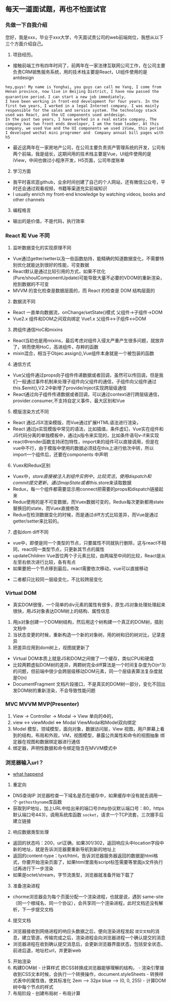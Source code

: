 ## 每天一道面试题，再也不怕面试官

### 先做一下自我介绍
您好，我是xxx，毕业于xxx大学，今天面试贵公司的web前端岗位，我想从以下三个方面介绍自己。

1. 项目经历。
  - 接触前端工作有四年时间了，前两年在一家法律互联网公司工作，在公司主要负责CRM销售服务系统，用的技术栈主要是React，UI组件使用的是antdesign
  ```
  hey,guys! My name is Yonghai, you guys can call me Yang, I come from Henan province, now live in Beijing District, I have now passed the quarantine period，I can start a new job immediately,
  I have been working in front-end development for four years. In the first two years, I worked in a legal Internet company. I was mainly responsible for the sales and service system. The technology stack used was React, and the UI components used antdesign.
  In the past two years, I have worked in a real estate company, The company has two front ends developer, I am the team leader, At this company, we used Vue and the UI components we used iView, this period I developed wechat mini progromer and  Company annual bill pages with h5
  ```
  - 最近这两年在一家房地产公司，在公司主要负责资产管理系统的开发，公司有两个前端，我是组长，这期间用的技术栈主要是Vue，UI组件使用的是iView，中间也做过小程序开发，H5页面，公司年度账单

2. 学习方面
  - 我平时喜欢逛github，业余时间创建了自己的个人网站，还有微信公众号，平时还会通过观看视频，书籍等渠道充实前端知识
  - I usually enrich my front-end knowledge by watching videos, books and other channels

3. 编程格言
  - 输出的是价值，不是代码，执行效率

### React 和 Vue 不同
1. 监听数据变化的实现原理不同
  - Vue通过getter/setter以及一些函数劫持，能精确的知道数据变化，不需要特别优化就能达到很好的性能，可变数据
  - React默认是通过比较引用的方式，如果不优化(Pure/shoulComponentUpdate)可能导致大量不必要的VDOM的重新渲染，抢到数据的不可变
  - MVVM 的变化检查是数据层面的，而 React 的检查是 DOM 结构层面的
2. 数据流不同
  - React 一直单向数据流，onChange/setState()模式 父组件->子组件->DOM
  - Vue2.x 组件和DOM之间双向绑定 Vue1.x 父组件<->子组件<->DOM
3. 跨组件通信HoC和mixins
  - React当初也是用mixins，最后考虑对组件入侵太严重产生很多问题，就放弃了，转而使用HoC，高进组件，存粹的函数
  - mixin混合，相当于Objec.assign(),Vue组件本身就是一个被包装的函数
  
4. 通信方式
  - Vue父组件通过props向子组件传递数据或者回调，虽然可以传回调，但是我们一般通过事件机制来处理子组件向父组件的通信，子组件向父组件通过this.$emit(),V2.2中新增了provide/inject实现跨层级通信
  - React通过向子组件传递数据或者回调，可以通过context进行跨层级通信，provider.consumer,不支持自定义事件，最大区别和Vue
5. 模版渲染方式不同
  - React 通过JSX渲染模版，而Vue通过扩展HTML语法进行渲染，
  - React 通过js实现模版中常见的语法，比如插值，条件虚幻，Vue实在组件和JS代码分离的单独模板中，通过js指令来实现的，比如条件语句v-if来实现
  - react中render函数支持闭包特性，import来的组件可以直接调用，但是在vue中不行，由于模版中使用的数据必须挂在this上进行依次中转，所以import一个组件后，还要在components 中声明
6. Vuex和Redux区别
  - Vuex中，$store直接被注入到组件实例中，比较灵活，使用dispatch和commit提交更新，通过mapState或者this.$store来读取数据
  - Redux，每一个组件都需要显示用connect把需要的props和dispatch链接起来
  - Redux使用的是不可变数据，而Vuex数据可变的，Redux每次更新都用state替换旧的state，而Vuex直接修改
  - Redux在检测数据变化的时候，而是通过diff方式比较差异，而Vue是通过getter/setter来比较的。
7. 虚拟dom diff不同
  - vue中，即便是同一个类型的节点，只要属性不同就执行删除，这与react不相同，react同一类型节点，只更新其节点的属性
  - updateChildren Vue首位两个子元素比较，由两端至中间的比较，React是从左至右依次进行比较，各有有点
  - 如果要把一个节点移到最后，react需要依次移动，vue可以直接移动
  * 二者都只比较同一层级变化，不比较跨层变化

### Virtual DOM
* 真实DOM很慢，一个简单的div元素的属性有很多，原生JS对象处理处理起来很快，用JS对象表达DOM树上的结构、属性信息
1. 用js对象创建一个DOM树结构，然后用这个树构建一个真正的DOM树，插到文档中
2. 当状态变更的时候，重新构造一个新的对象树，用的树和旧的树对比，记录差异
3. 把差异应用到dom树上，视图就更新了
* Virtual DOM本质上就是JS和DOM之间做了一个缓存，类似CPU和硬盘
* 比较两颗虚拟DOM树的差异，两颗树完全diff算法是一个时间复杂度为O(n^3)的问题，但前端中很少会跨层级移动DOM元素，同一个层级表算法复杂度就是O(n)
* DocumentFragment 文档片段接口，不是真实的DOM树一部分，变化不回出发DOM树的重新渲染，不会导致性能问题


### MVC MVVM  MVP(Presenter)
1. View -> Controller -> Modal -> View 单向的♻️的，
2. view <-> viewModel <=> Modal ViewModal和Model双向绑定
3. Model 模型，领域模型，面向对象，数据访问层，View 视图，用户屏幕上看到的结构，布局和外观，VM，视图模型，暴露公共属性和命令的视图抽象
绑定器在视图和数据绑定器进行通信
4. 绑定器，声明性数据和命令绑定隐含在MVVM模式中

### 浏览器输入url？ 
* [what happend](https://github.com/skyline75489/what-happens-when-zh_CN)
1. 重定向
  - DNS查询IP  浏览器检查一下域名是否在缓存中，如果缓存中没有就去调用一个 `gethostbyname`库函数
  - 获取到IP地址，加上URL中给出来的端口号(http协议默认端口号：80，https默认端口号443)，调用系统库函数 `socket`，请求一个TCP流套，三次握手后建立链接
2. 响应数据类型处理
  - 返回的状态吗：200，url正确，如果301/302，返回响应头中location字段中新的地址，就是告诉浏览器要重新导航到新的地址上
  - 返回的content-type：tyxt/html，告诉浏览器服务器返回的数据是html格式，你要开始渲染页面了，如果html里面有script标签需要等里面js文件执行过再进行下一步渲染
  - 如果是octet/stream，字节流类型，浏览器就准备开始下载了
3. 准备渲染进程
  - chorme浏览器会为每个页面分配一个渲染进程，也就是说，遇到 same-site （同一个根域名、同一个协议），会共享同一个渲染进程，此时文档还没有解析，下一步提交文档
4. 提交文档
  - 浏览器接收到网络进程的响应头数据之后，便向渲染进程发起 `提交文档`的消息，建立管道，传输完成之后，渲染进程会向浏览器进程一个确认提交的消息
  - 浏览器进程在收到确认提交消息后，会更新浏览器界面状态，包括安全状态，前进后退，地址栏url，并更新web
5. 开始渲染
  1. 构建DOM树
    - 计算样式 把CSS转换成浏览器能够理解的结构，
    - 渲染引擎接收到CSS文本时候，会执行一个转换操作，document.styleSheets
    - 转换样式表中的属性值，使其标准化 2em --> 32px blue --> (0, 0, 255)
    - 计算DOM树中每个节点的样式
  2. 布局阶段
    - 创建布局树
    - 布局计算


